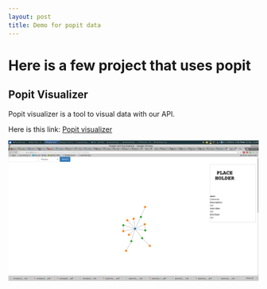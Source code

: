 ```yaml
---
layout: post
title: Demo for popit data
---
```

# Here is a few project that uses popit

## Popit Visualizer

Popit visualizer is a tool to visual data with our API.

Here is this link: [Popit visualizer](http://sinar.github.io/popit_visualizer/)

![Screenshot!](/Screenshot_2016-12-02_14-56-57.png)
